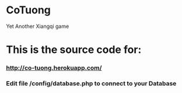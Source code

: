 # CoTuong
 Yet Another Xiangqi game
# This is the source code for: 
### http://co-tuong.herokuapp.com/
### Edit file /config/database.php to connect to your Database
